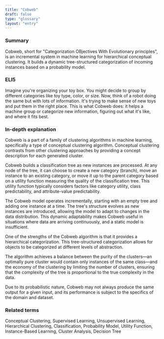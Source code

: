 ```yaml
---
title: "Cobweb"
draft: false
type: "glossary"
layout: "entry"
---
```


### Summary

Cobweb, short for "Categorization OBjectives With Evolutionary principles", is an incremental system in machine learning for hierarchical conceptual clustering. It builds a dynamic tree-structured categorization of incoming instances based on a probability model.

### ELI5

Imagine you're organizing your toy box. You might decide to group by different categories like toy type, color, or size. Now, think of a robot doing the same but with lots of information. It's trying to make sense of new toys and put them in the right place. This is what Cobweb does: it helps a machine group or categorize new information, figuring out what it's like, and where it fits best.

### In-depth explanation

Cobweb is a part of a family of clustering algorithms in machine learning, specifically a type of conceptual clustering algorithm. Conceptual clustering contrasts from other clustering approaches by providing a concept description for each generated cluster. 

Cobweb builds a classification tree as new instances are processed. At any node of the tree, it can choose to create a new category (branch), move an instance to an existing category, or move it up to the parent category based on a utility function measuring the quality of the classification tree. This utility function typically considers factors like category utility, class predictability, and attribute-value predictability.

The Cobweb model operates incrementally, starting with an empty tree and adding one instance at a time. The tree's structure evolves as new instances are introduced, allowing the model to adapt to changes in the data distribution. This dynamic adaptability makes Cobweb useful in situations where data are arriving continuously, and a static model is insufficient.

One of the strengths of the Cobweb algorithm is that it provides a hierarchical categorization. This tree-structured categorization allows for objects to be categorized at different levels of abstraction.

The algorithm achieves a balance between the purity of the clusters—an optimally pure cluster would contain only instances of the same class—and the economy of the clustering by limiting the number of clusters, ensuring that the complexity of the tree is proportional to the true complexity in the data.

Due to its probabilistic nature, Cobweb may not always produce the same output for a given input, and its performance is subject to the specifics of the domain and dataset.

### Related terms

Conceptual Clustering, Supervised Learning, Unsupervised Learning, Hierarchical Clustering, Classification, Probability Model, Utility Function, Instance-Based Learning, Cluster Analysis, Decision Tree
